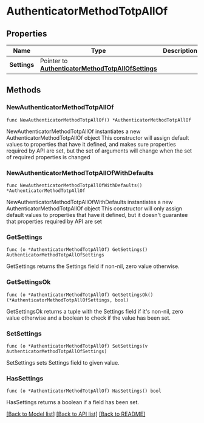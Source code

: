 # AuthenticatorMethodTotpAllOf

## Properties

Name | Type | Description | Notes
------------ | ------------- | ------------- | -------------
**Settings** | Pointer to [**AuthenticatorMethodTotpAllOfSettings**](AuthenticatorMethodTotpAllOfSettings.md) |  | [optional] 

## Methods

### NewAuthenticatorMethodTotpAllOf

`func NewAuthenticatorMethodTotpAllOf() *AuthenticatorMethodTotpAllOf`

NewAuthenticatorMethodTotpAllOf instantiates a new AuthenticatorMethodTotpAllOf object
This constructor will assign default values to properties that have it defined,
and makes sure properties required by API are set, but the set of arguments
will change when the set of required properties is changed

### NewAuthenticatorMethodTotpAllOfWithDefaults

`func NewAuthenticatorMethodTotpAllOfWithDefaults() *AuthenticatorMethodTotpAllOf`

NewAuthenticatorMethodTotpAllOfWithDefaults instantiates a new AuthenticatorMethodTotpAllOf object
This constructor will only assign default values to properties that have it defined,
but it doesn't guarantee that properties required by API are set

### GetSettings

`func (o *AuthenticatorMethodTotpAllOf) GetSettings() AuthenticatorMethodTotpAllOfSettings`

GetSettings returns the Settings field if non-nil, zero value otherwise.

### GetSettingsOk

`func (o *AuthenticatorMethodTotpAllOf) GetSettingsOk() (*AuthenticatorMethodTotpAllOfSettings, bool)`

GetSettingsOk returns a tuple with the Settings field if it's non-nil, zero value otherwise
and a boolean to check if the value has been set.

### SetSettings

`func (o *AuthenticatorMethodTotpAllOf) SetSettings(v AuthenticatorMethodTotpAllOfSettings)`

SetSettings sets Settings field to given value.

### HasSettings

`func (o *AuthenticatorMethodTotpAllOf) HasSettings() bool`

HasSettings returns a boolean if a field has been set.


[[Back to Model list]](../README.md#documentation-for-models) [[Back to API list]](../README.md#documentation-for-api-endpoints) [[Back to README]](../README.md)


